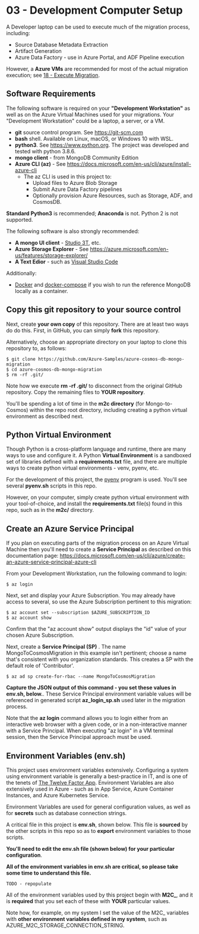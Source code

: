 # 03 - Development Computer Setup

A Developer laptop can be used to execute much of the migration process, including:

- Source Database Metadata Extraction
- Artifact Generation
- Azure Data Factory - use in Azure Portal, and ADF Pipeline execution

However, a **Azure VMs** are recommended for most of the actual migration execution;
see [18 - Execute Migration](18_execute_migration.md).

## Software Requirements

The following software is required on your **"Development Workstation"**
as well as on the Azure Virtual Machines used for your migrations.
Your "Development Workstation" could be a laptop, a server, or a VM.

- **git** source control program.  See https://git-scm.com 
- **bash** shell.  Available on Linux, macOS, or Windows 10 with WSL.
- **python3**.  See https://www.python.org.  The project was developed and tested with python 3.8.6.
- **mongo client** - from MongoDB Community Edition
- **Azure CLI (az)** - See https://docs.microsoft.com/en-us/cli/azure/install-azure-cli
  - The az CLI is used in this project to:
    - Upload files to Azure Blob Storage
    - Submit Azure Data Factory pipelines
    - Optionally provision Azure Resources, such as Storage, ADF, and CosmosDB.

**Standard Python3** is recommended; **Anaconda** is not.  Python 2 is not supported.

The following software is also strongly recommended:
- **A mongo UI client** - [Studio 3T](https://studio3t.com), etc.
- **Azure Storage Explorer** - See https://azure.microsoft.com/en-us/features/storage-explorer/
- **A Text Edior** - such as [Visual Studio Code](https://code.visualstudio.com)

Additionally:
- [Docker](https://www.docker.com/products/docker-desktop) and 
[docker-compose](https://docs.docker.com/compose/install/) 
if you wish to run the reference MongoDB locally as a container.

## Copy this git repository to your source control 

Next, create **your own copy** of this repository.  There are at least two ways do
do this.  First, in GitHub, you can simply **fork** this repository.

Alternatively, choose an appropriate directory on your laptop to clone this repository to,
as follows:

```
$ git clone https://github.com/Azure-Samples/azure-cosmos-db-mongo-migration
$ cd azure-cosmos-db-mongo-migration
$ rm -rf .git/
```

Note how we execute **rm -rf .git/** to disconnect from the original GitHub
repository.  Copy the remaining files to **YOUR repository**.

You'll be spending a lot of time in the **m2c directory** (for Mongo-to-Cosmos) within
the repo root directory, including creating a python virtual environment as described next.

## Python Virtual Environment

Though Python is a cross-platform language and runtime, there are many ways to
use and configure it.  A Python **Virtual Environment** is a sandboxed set of libraries
defined with a **requirements.txt** file, and there are multiple ways to create 
python virtual environments - venv, pyenv, etc.

For the development of this project, the [pyenv](https://github.com/pyenv/pyenv) program
is used.  You'll see several **pyenv.sh** scripts in this repo.

However, on your computer, simply create python virtual environment with your tool-of-choice,
and install the **requirements.txt** file(s) found in this repo, such as in the **m2c/** directory.

## Create an Azure Service Principal

If you plan on executing parts of the migration process on an Azure Virtual Machine
then you'll need to create a **Service Principal** as described on this documentation page: 
https://docs.microsoft.com/en-us/cli/azure/create-an-azure-service-principal-azure-cli

From your Development Workstation, run the following command to login:

```
$ az login
```

Next, set and display your Azure Subscription.  You may already have access to several, 
so use the Azure Subscription pertinent to this migration:

```
$ az account set --subscription $AZURE_SUBSCRIPTION_ID
$ az account show
```

Confirm that the "az account show" output displays the "id" value of your
chosen Azure Subscription.

Next, create a **Service Principal (SP)** .  The name MongoToCosmosMigration in this example 
isn't pertinent; choose a name that's consistent with you organization standards.
This creates a SP with the default role of 'Contributor'.

```
$ az ad sp create-for-rbac --name MongoToCosmosMigration
```

**Capture the JSON output of this command - you set these values in env.sh, below.**.  These Service Principal environment variable values will be referenced in generated
script **az_login_sp.sh** used later in the migration process.

Note that the **az login** command allows you to login either from an interactive
web browser with a given code, or in a non-interactive manner with a Service Principal.
When executing "az login" in a VM terminal session, then the Service Principal approach
must be used.

## Environment Variables (env.sh)

This project uses environment variables extensively.  Configuring a system using environment 
variable is generally a best-practice in IT, and is one of the tenets of 
[The Twelve Factor App](https://12factor.net).  Environment Variables are also extensively
used in Azure - such as in App Service, Azure Container Instances, and Azure Kubernetes Service.

Environment Variables are used for general configuration values, as well as for **secrets**
such as database connection strings.

A critical file in this project is **env.sh**, shown below.  This file is **sourced** by
the other scripts in this repo so as to **export** environment variables to those scripts.

**You'll need to edit the env.sh file (shown below) for your particular configuration**. 

**All of the environment variables in env.sh are critical, so please take some time to understand this file.**

```
TODO - repopulate
```

All of the environment variables used by this project begin with **M2C_**, and it
is **required** that you set each of these with **YOUR** particular values.

Note how, for example, on my system I set the value of the M2C_ variables
with **other environment variables defined in my system**, such as 
AZURE_M2C_STORAGE_CONNECTION_STRING.
